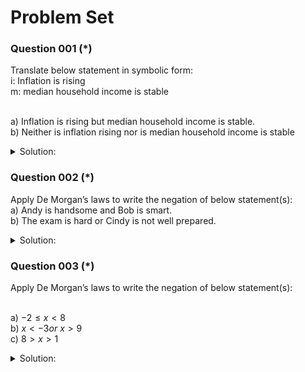 # Problem Set 

### Question 001 (*)
Translate below statement in symbolic form:
<br /> i: Inflation is rising 
<br /> m: median household income is stable

<br /> a) Inflation is rising but median household income is stable.
<br /> b) Neither is inflation rising nor is  median household income is stable

<details>
  <summary>Solution:</summary>
  
<br /> a) $i \land m$ 
<br /> b) $\neg i \land \neg m$ 

</details>


### Question 002 (*)

Apply De Morgan’s laws to write the negation of below statement(s): 
<br /> a)	Andy is handsome and Bob is smart.
<br /> b)	The exam is hard or Cindy is not well prepared.

<details>
  <summary>Solution:</summary>
  
<br /> a) Andy is not handsome or Bob is not smart.
<br /> b) The exam is not hard and Cindy is  well prepared.

</details>

### Question 003 (*)

Apply De Morgan’s laws to write the negation of below statement(s): 

<br /> a) $-2 \leq x < 8$
<br /> b) $x < -3 or\ x > 9$
<br /> c) $8 > x > 1$

<details>
  <summary>Solution:</summary>


<br /> a) $x < -2 or\ x \geq 8$
<br /> b) $-3 \leq x \eq 9$
<br /> c) $8 \leq x or  x \leq 1$
</details>


